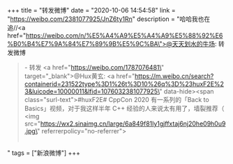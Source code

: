 +++
title = "转发微博"
date = "2020-10-06 14:54:58"
link = "https://weibo.com/2381077925/JnZ6ty1Rn"
description = "哈哈我也在追//<a href=\"https://weibo.com/n/%E5%A4%A9%E5%A4%A9%E5%88%92%E6%B0%B4%E7%9A%84%E7%89%9B%E5%9C%BA\">@天天划水的牛场</a>: 转发微博<br><blockquote> - 转发 <a href=\"https://weibo.com/1787076481\" target=\"_blank\">@Hux黄玄</a>: <a href=\"https://m.weibo.cn/search?containerid=231522type%3D1%26t%3D10%26q%3D%23huxF2E%23&luicode=10000011&lfid=1076032381077925\" data-hide><span class=\"surl-text\">#huxF2E#</span></a> CppCon 2020 有一系列的「Back to Basics」视频，对于我这样半年 C++ 经验的人来说太有用了，墙裂推荐（ <img src=\"https://wx2.sinaimg.cn/large/6a849f81ly1gjffxtaj6nj20he09h0u9.jpg\" referrerpolicy=\"no-referrer\"><br><br></blockquote>"
tags = ["新浪微博"]
+++
